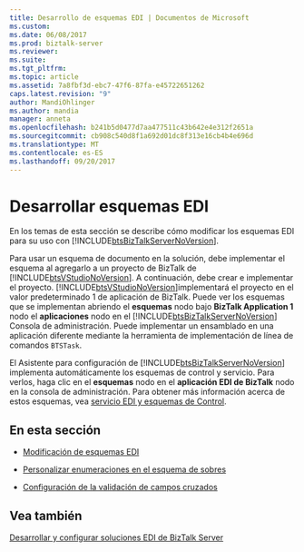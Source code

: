 ```yaml
---
title: Desarrollo de esquemas EDI | Documentos de Microsoft
ms.custom: 
ms.date: 06/08/2017
ms.prod: biztalk-server
ms.reviewer: 
ms.suite: 
ms.tgt_pltfrm: 
ms.topic: article
ms.assetid: 7a8fbf3d-ebc7-47f6-87fa-e45722651262
caps.latest.revision: "9"
author: MandiOhlinger
ms.author: mandia
manager: anneta
ms.openlocfilehash: b241b5d0477d7aa477511c43b642e4e312f2651a
ms.sourcegitcommit: cb908c540d8f1a692d01dc8f313e16cb4b4e696d
ms.translationtype: MT
ms.contentlocale: es-ES
ms.lasthandoff: 09/20/2017
---
```

# <a name="developing-edi-schemas"></a>Desarrollar esquemas EDI
En los temas de esta sección se describe cómo modificar los esquemas EDI para su uso con [!INCLUDE[btsBizTalkServerNoVersion](../includes/btsbiztalkservernoversion-md.md)].  
  
 Para usar un esquema de documento en la solución, debe implementar el esquema al agregarlo a un proyecto de BizTalk de [!INCLUDE[btsVStudioNoVersion](../includes/btsvstudionoversion-md.md)]. A continuación, debe crear e implementar el proyecto. [!INCLUDE[btsVStudioNoVersion](../includes/btsvstudionoversion-md.md)]implementará el proyecto en el valor predeterminado 1 de aplicación de BizTalk. Puede ver los esquemas que se implementan abriendo el **esquemas** nodo bajo **BizTalk Application 1** nodo el **aplicaciones** nodo en el [!INCLUDE[btsBizTalkServerNoVersion](../includes/btsbiztalkservernoversion-md.md)] Consola de administración. Puede implementar un ensamblado en una aplicación diferente mediante la herramienta de implementación de línea de comandos `BTSTask`.  
  
 El Asistente para configuración de [!INCLUDE[btsBizTalkServerNoVersion](../includes/btsbiztalkservernoversion-md.md)] implementa automáticamente los esquemas de control y servicio. Para verlos, haga clic en el **esquemas** nodo en el **aplicación EDI de BizTalk** nodo en la consola de administración. Para obtener más información acerca de estos esquemas, vea [servicio EDI y esquemas de Control](../core/edi-service-and-control-schemas.md).  
  
## <a name="in-this-section"></a>En esta sección  
  
-   [Modificación de esquemas EDI](../core/modifying-edi-schemas.md)  
  
-   [Personalizar enumeraciones en el esquema de sobres](../core/customizing-enumerations-in-the-envelope-schema.md)  
  
-   [Configuración de la validación de campos cruzados](../core/configuring-cross-field-validation.md)  
  
## <a name="see-also"></a>Vea también  
 [Desarrollar y configurar soluciones EDI de BizTalk Server](../core/developing-and-configuring-biztalk-server-edi-solutions.md)